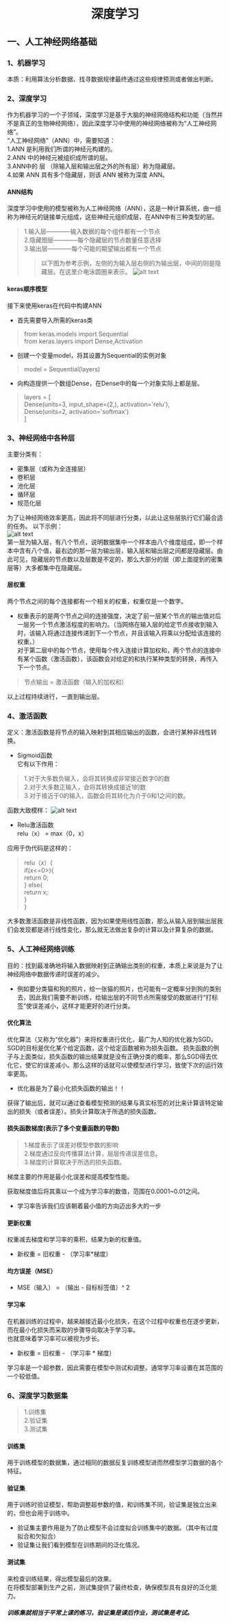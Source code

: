 # <center> 深度学习  
## 一、人工神经网络基础  
### 1、机器学习
本质：利用算法分析数据、找寻数据规律最终通过这些规律预测或者做出判断。  
### 2、深度学习
作为机器学习的一个子领域，深度学习是基于大脑的神经网络结构和功能（当然并不是真正的生物神经网络），因此深度学习中使用的神经网络被称为“人工神经网络”。  
“人工神经网络”（ANN）中，需要知道：  
1.ANN 是利用我们所谓的神经元构建的。  
2.ANN 中的神经元被组织成所谓的层。  
3.ANN中的 层 （除输入层和输出层之外的所有层）称为隐藏层。  
4.如果 ANN 具有多个隐藏层，则该 ANN 被称为深度 ANN。  
#### ANN结构
深度学习中使用的模型被称为人工神经网络（ANN），这是一种计算系统，由一组称为神经元的链接单元组成，这些神经元组织成层，在ANN中有三种类型的层。  
> 1.输入层————输入数据的每个组件都有一个节点  
> 2.隐藏图层————每个隐藏层的节点数量任意选择  
> 3.输出层————每个可能的期望输出都有一个节点  
>> 以下图为参考示例，左侧的为输入层右侧的为输出层，中间的则是隐藏层。在这里介电泳圆圈来表示。
![alt text](image.png)

#### keras顺序模型
接下来使用keras在代码中构建ANN  
* 首先需要导入所需的keras类
> from keras.models import Sequential  
> from keras.layers import Dense,Activation  

* 创建一个变量model，将其设置为Sequential的实例对象
> model = Sequential(layers)  

* 向构造提供一个数组Dense，在Dense中的每一个对象实际上都是层。  
> layers = [  
    Dense(units=3, input_shape=(2,), activation='relu'),  
    Dense(units=2, activation='softmax')  
]  

### 3、神经网络中各种层
主要分类有：  
* 密集层（或称为全连接层）
* 卷积层
* 池化层
* 循环层  
* 规范化层  

为了让神经网络效率更高，因此将不同层进行分类，以此让这些层执行它们最合适的任务。
以下示例：  
![alt text](image-1.png)  
第一层为输入层，有八个节点，说明数据集中一个样本由八个维度组成，即一个样本中含有八个值，最右边的那一层为输出层，输入层和输出层之间都是隐藏层。由此可见，隐藏层的节点数以及层数是不定的，那么大部分的层（即上面提到的密集层等）大多都集中在隐藏层。
#### 层权重
两个节点之间的每个连接都有一个相关的权重，权重仅是一个数字。  
* 权重表示的是两个节点之间的连接强度，决定了前一层某个节点的输出值对后一层另一个节点激活程度的影响力。（当网络在输入层的给定节点接收到输入时，该输入将通过连接传递到下一个节点，并且该输入将乘以分配给该连接的权重。）  
对于第二层中的每个节点，使用每个传入连接计算加权和，两个节点的连接中有某个函数（激活函数），该函数会对给定的和执行某种类型的转换，再传入下一个节点。

> 节点输出 = 激活函数（输入的加权和）  

以上过程持续进行，一直到输出层。
### 4、激活函数  
定义：激活函数是将节点的输入映射到其相应输出的函数，会进行某种非线性转换。  
* Sigmoid函数  
它有以下作用：

>1.对于大多数负输入，会将其转换成非常接近数字0的数  
2.对于大多数正输入，会将其转换成接近1的数  
3.对于接近于0的输入，函数会将其转化为介于0和1之间的数。  

函数大致模样：
![alt text](image-2.png)  

* Relu激活函数  
relu（x） = max（0，x）  

应用于伪代码是这样的：
>relu（x）{  
    if(x<=0>){  
        return 0;  
    } else{  
        return x;  
    }  
}  

大多数激活函数是非线性函数，因为如果使用线性函数，那么从输入层到输出层我们会发现都是进行线性变化，那么就无法做出复杂的计算以及计算复杂的数据。  

### 5、人工神经网络训练
目的：找到最准确地将输入数据映射到正确输出类别的权重，本质上来说是为了让神经网络中数据传递时误差的减少。  
* 例如要分类猫和狗的照片，给一张猫的照片，也可能有一定概率分到狗的类别去，因此我们需要不断训练，给输出层的不同节点所需接受的数据进行“打标签”使误差减小，这样才能更好的进行分类。  

#### 优化算法
优化算法（又称为“优化器”）来将权重进行优化，最广为人知的优化器为SGD。  
SGD的目标是优化某个给定函数，这个给定函数被称为损失函数。
损失函数的例子与上面类似，损失函数的输出结果就是没有正确分类的概率，那么SGD得去优化它，使它的误差减小。那么这样的话就可以使模型进行学习，致使下次的运行效率更高。   
* 优化器是为了最小化损失函数的输出！！

获得了输出后，就可以通过查看模型预测的结果与真实标签的对比来计算该特定输出的损失（或者误差）。损失计算取决于所选的损失函数。  
#### 损失函数梯度(表示了多个变量函数的导数)
>1.梯度表示了误差对模型参数的影响   
2.梯度通过反向传播算法计算，层层传递误差信息。  
3.梯度的计算取决于所选的损失函数。

梯度主要的作用是最小化误差和提高模型性能。  

获取梯度值后将其乘以一个成为学习率的数值，范围在0.0001~0.01之间。  
* 学习率告诉我们应该朝着最小值的方向迈出多大的一步  
#### 更新权重
权重减去梯度和学习率的乘积，结果为新的权重值。  
* 新权重 = 旧权重 - （学习率*梯度）  

#### 均方误差（MSE）
* MSE（输入） = （输出 - 目标标签值）^ 2  

#### 学习率
在机器训练的过程中，越来越接近最小化损失，在这个过程中权重也在逐步更新，而在最小化损失而采取的步骤导向取决于学习率。  
也就意味着学习率可以被视为步长。  
* 新权重 = 旧权重 - （学习率 * 梯度）   

学习率是一个超参数，因此需要在模型中测试和调整。通常学习率设置在其范围的一个较低值。
### 6、深度学习数据集
>1.训练集  
2.验证集  
3.测试集  

#### 训练集
用于训练模型的数据集，通过相同的数据反复训练模型进而然模型学习数据的各个特征。  
#### 验证集 
用于训练时验证模型，帮助调整超参数的值，和训练集不同，验证集是独立出来的，但也会用于训练中。  
* 验证集主要作用是为了防止模型不会过度拟合训练集中的数据。（其中有过度拟合和欠拟合）  
* 验证集让我们看到模型在训练期间的泛化情况。  
#### 测试集  
来检查训练结果，得出模型最后的效果。  
在将模型部署到生产之前，测试集提供了最终检查，确保模型具有良好的泛化能力。  

##### 训练集就相当于平常上课的练习，验证集是课后作业，测试集是考试。